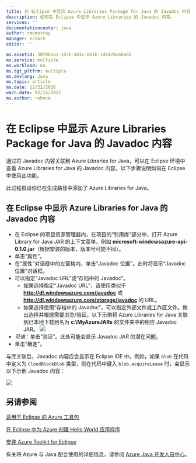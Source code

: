 ```yaml
---
title: 在 Eclipse 中显示 Azure Libraries Package for Java 的 Javadoc 内容
description: 如何在 Eclipse 中显示 Azure Libraries 的 Javadoc 内容。
services: ''
documentationcenter: java
author: rmcmurray
manager: erikre
editor: ''

ms.assetid: 30f8b6a1-1d76-4d1c-861b-1db478c46e6b
ms.service: multiple
ms.workload: na
ms.tgt_pltfrm: multiple
ms.devlang: Java
ms.topic: article
ms.date: 12/22/2016
wacn.date: 02/14/2017
ms.author: robmcm
---
```


# 在 Eclipse 中显示 Azure Libraries Package for Java 的 Javadoc 内容
通过将 Javadoc 内容关联到 Azure Libraries for Java，可以在 Eclipse 环境中查看 Azure Libraries for Java 的 Javadoc 内容。以下步骤说明如何在 Eclipse 中使用此功能。

此过程假设你已在生成路径中添加了 Azure Libraries for Java。

## 在 Eclipse 中显示 Azure Libraries for Java 的 Javadoc 内容
- 在 Eclipse 的项目资源管理器内，在项目的“引用库”部分中，打开 Azure Library for Java JAR 的上下文菜单。例如 **microsoft-windowsazure-api-0.1.0.jar**（根据安装的版本，版本号可能不同）。
- 单击“属性”。
- 在“属性”对话框中的左窗格内，单击“Javadoc 位置”。此时将显示“Javadoc 位置”对话框。
- 可以指定“Javadoc URL”或“存档中的 Javadoc”。
  - 如果选择指定“Javadoc URL”，请使用类似于 **http://dl.windowsazure.com/javadoc** 或 **http://dl.windowsazure.com/storage/javadoc** 的 URL。
  - 如果选择使用“存档中的 Javadoc”，可以指定外部文件或工作区文件。做出选择并根据需要浏览/验证。以下示例将 Azure Libraries for Java 关联到已本地下载到名为 **c:\\MyAzureJARs** 的文件夹中的相应 Javadoc JAR。
  ![][ic553487]
- *可选*：单击“验证”。此处可能会显示 Javadoc JAR 的潜在问题。
- 单击“确定”。

与库关联后，Javadoc 内容应会显示在 Eclipse IDE 中。例如，如果 `blob` 在代码中定义为 `CloudBlockBlob` 类型，则在代码中键入 `blob.acquireLease` 时，会显示以下示例 Javadoc 内容：

![][ic553488]  

## 另请参阅
[适用于 Eclipse 的 Azure 工具包][Azure Toolkit for Eclipse]

[在 Eclipse 中为 Azure 创建 Hello World 应用程序][Creating a Hello World Application for Azure in Eclipse]

[安装 Azure Toolkit for Eclipse][Installing the Azure Toolkit for Eclipse]

有关将 Azure 与 Java 配合使用的详细信息，请参阅 [Azure Java 开发人员中心][Azure Java Developer Center]。

<!-- URL List -->

[Azure Java Developer Center]: /develop/java/
[Azure Toolkit for Eclipse]: ./azure-toolkit-for-eclipse.md
[Creating a Hello World Application for Azure in Eclipse]: ./azure-toolkit-for-eclipse-creating-a-hello-world-application.md
[Installing the Azure Toolkit for Eclipse]: ./azure-toolkit-for-eclipse-installation.md

<!-- IMG List -->

[ic553487]: ./media/azure-toolkit-for-eclipse-displaying-javadoc-content-for-azure-libraries/ic553487.png
[ic553488]: ./media/azure-toolkit-for-eclipse-displaying-javadoc-content-for-azure-libraries/ic553488.png

<!-- Legacy MSDN URL = https://msdn.microsoft.com/zh-cn/library/azure/hh698319.aspx -->

<!---HONumber=Mooncake_0206_2017-->
<!--Update_Description: wording update-->
